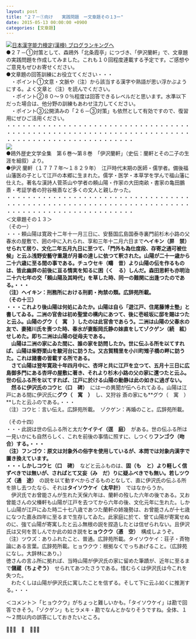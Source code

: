 ```yaml
---
layout: post
title: "２７－①向け　　実践問題　ー文章題その１3ー"
date: 2015-05-13 00:00:00 +0900
categories: [文章題]
---
```


[![](/syuusyuu9701/assets/images/２７－①向け-実践問題-ー文章題その１3ー-br_c_3028_1.gif)](http://blog.with2.net/link.php?1659096:3028 "日本漢字能力検定(漢検) ブログランキングへ")[日本漢字能力検定(漢検) ブログランキングへ](http://blog.with2.net/link.php?1659096:3028)  
●２７－①対策として、森鴎外「北条霞亭」につづき、「伊沢蘭軒」で、文章題の実践問題を作成してみました。これも１０回程度連載する予定です。ご感想やご意見もぜひお寄せください。  
●文章題の回答訓練にお役立てください・・・  
　・ポイント①文意・文脈や（注）から該当する漢字や熟語が思い浮かぶようにする。よく文章と（注）を読んでください。  
　・ポイント②８０～９０％程度は回答できるレベルだと思います。水準以下だった場合は、他分野の訓練もあわせ注力してください。  
　・ポイント③公開済みの「２６－③対策」も依然として有効ですので、復習用にぜひご活用ください。  
・・・・・・・・・・・・・・・・・・・・・・・・・・・・・・・・・・・・・・・・・・・・・・・・・・・・・・・・・・・・・・・・・・・・・・・・・・・・・・・・・・・・・・・・・・・・・・・・・  
![](/syuusyuu9701/assets/images/２７－①向け-実践問題-ー文章題その１3ー-ca638543ad98e3b2b140606e5a5262aa.jpg)  
●鴎外歴史文学全集　第６巻～第８巻　「伊沢蘭軒」（史伝：蘭軒とその二子の生涯を細叙）より。  
●伊沢 蘭軒（１７７７年～１８２９年）　江戸時代末期の医師・儒学者。備後福山藩医の子として江戸の本郷に生まれた。儒学・医学・本草学を学んで福山藩に仕えた。著名な漢詩人菅茶山や学者の頼山陽・作家の大田南畝・書家の亀田鵬斎・考証学者の狩谷棭斎など多くの文人と親しかった。  
・・・・・・・・・・・・・・・・・・・・・・・・・・・・・・・・・・・・・・・・・・・・・・・・・・・・・・・・・・・・・・・・・・・・・・・・・・・・・・・・・・・・・・・・・・・・・・・・・  
＜文章題その１３＞  
（その一）  
・・・頼山陽は寛政十二年十一月三日に、安藝国広島国泰寺裏門前杉木小路の父春水の屋敷で、囲の中に入れられ、享和三年十二月六日まで**ヘイキン（屏　禁）**せられて居り、文化二年五月九日に至つて、「門外も為仕度段、存寄之通可被仕候」と云ふ浅野安藝守重晟が月番の達しに依つて釈された。山陽が二十一歳から二十六歳に至る間の事である。**チュウセキ（疇　昔）**より山陽の伝を作るものは、皆此幽屏の前後に亘る情実を知るに**困（く　る）**しんだ。森田思軒も亦明治二十六七年の交「頼山陽及其時代」を草した時、同一の難関に出逢つたのである。・・・  
（注）ヘイキン：刑務所における刑罰・拘禁の類。広辞苑所載。  
（その十三）  
・・・これより後山陽は何処にゐたか。山陽は自ら「遊江戸、住尾藤博士塾」と書してゐる。二洲の官舎は初め聖堂の構内にあつて、後に壱岐坂に邸を賜はつたと云ふ。山陽の**グウ（　寓　）**したのは此官舎であらう。二洲は山陽の父春水の友で、妻猪川氏を喪つた時、春水が妻飯岡氏静の妹直をして**ゾクゲン（続　絃）**　せしめた。即ち二洲は山陽の従母夫である。  
　山陽は二洲の家にゐた間に、誰の家を訪問したか。世に伝ふる所を以てすれば、山陽は柴野栗山を駿河台に訪うた。又古賀精里を小川町雉子橋の畔に訪うた。これは諸書の皆載する所である。  
　さて山陽は翌年寛政十年四月中に、杏坪と共に江戸を立つて、五月十三日に広島御多門にある杏坪の屋敷に著き、それより杉木小路の父の家に還つたと云ふ。世の伝ふる所を以てすれば、江戸に於ける山陽の動静は此の如きに過ぎない。  
　然るに伊沢氏の**コウヒ（口　碑）**　には一の異聞が伝へられてゐる。山陽は江戸にある間に伊沢氏に**グウ（　寓　）**　し、又狩谷 斎の家にも**グウ（　寓　）**したと云ふのである。・・・  
（注）コウヒ：言い伝え。広辞苑所載。　ゾクゲン：再婚のこと。広辞苑所載。  
  
（その十四）  
・・・此説は世の伝ふる所と太だ**ケイテイ（逕　庭）**　がある。世の伝ふる所は一見いかにも自然らしく、これを前後の事情に照すに、しつくり**フンゴウ（吻　合）**する。・・・  
（注）フンゴウ：原文は対象外の俗字を使用しているが、本問では対象内漢字で置き換えています。  
・・・しかし**コウヒ（口　碑）**　などと云ふものは、**固（も　と）**より軽しく信ずべきでは無いが、さればとて又**妄（み　だ）**りに疑ふべきでも無い。若し**ツウズ（通　途）**　の説を以て動すべからざるものとなして、直に伊沢氏の伝ふる所を排し去つたなら、それは**タイソウケイ（太早計）**　ではなからうか。  
　伊沢氏でお曾能さんが生れた天保六年は、蘭軒の歿した六年の後である。又お曾能さんの父榛軒も山陽が江戸を去つてから六年の後、文化元年に生れた。しかし山陽が江戸にゐた時二十七八歳であつた蘭軒の姉幾勢は、お曾能さんが十七歳になつた嘉永四年に至るまで生存してゐた。此家庭に於て、曾て山陽が寄寓せぬのに、強て山陽が寄寓したと云ふ無根の説を捏造したとは信ぜられない。且伊沢氏は又何を苦しんでか此の如き説を**ヒョウクウ（憑　空）**　構成しようぞ。  
（注）ツウズ：ありふれたこと、普通。広辞苑所載。タイソウケイ：荘子・斉物論にある言葉。広辞苑所載。ヒョウクウ：根拠なくでっちあげること。（広辞苑になし。大辞林にあり。）  
徳さんの言ふ所に拠れば、当時山陽が伊沢氏の家に留めた筆蹟が、近年に至るまで**儲蔵（ちょぞう）**　せられてあつたさうである。惜むらくは伊沢氏は今これを失つた。  
　わたくしは山陽が伊沢氏に寓したことを信ずる。そして下に云ふ如くに推測する。・・・  
  
＜コメント＞「ヒョウクウ」がちょっと難しいかも。「タイソウケイ」は勘で回答できそう。「ゾクゲン」もヒラメキ・勘でなんとかなりそうですね。全体、１～２問以内の誤答にしておきたいところ。  
  
👋👋👋　🐑　👋👋👋  
  
  
  